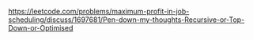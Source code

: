 https://leetcode.com/problems/maximum-profit-in-job-scheduling/discuss/1697681/Pen-down-my-thoughts-Recursive-or-Top-Down-or-Optimised
